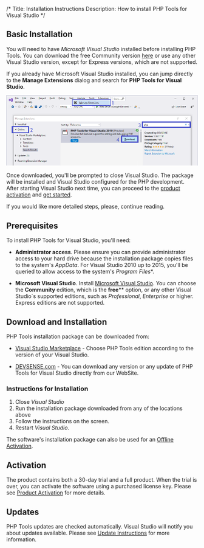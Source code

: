 /*
Title: Installation Instructions
Description: How to install PHP Tools for Visual Studio
*/

## Basic Installation

You will need to have *Microsoft Visual Studio* installed before installing PHP Tools. You can download the free Community version [here](https://visualstudio.microsoft.com/vs/community/) or use any other Visual Studio version, except for Express versions, which are not supported.

If you already have Microsoft Visual Studio installed, you can jump directly to the **Manage Extensions** dialog and search for **PHP Tools for Visual Studio**.

![Visual Studio Extensions](imgs/install-from-vs.png)

Once downloaded, you'll be prompted to close Visual Studio. The package will be installed and Visual Studio configured for the PHP development. After starting Visual Studio next time, you can proceed to the [product activation](/vs/installation/activation) and [get started](/vs/).

If you would like more detailed steps, please, continue reading.

## Prerequisites

To install PHP Tools for Visual Studio, you'll need:

- **Administrator access**. Please ensure you can provide administrator access to your hard drive because the installation package copies files to the system's _AppData_. For Visual Studio 2010 up to 2015, you'll be queried to allow access to the system's _Program Files_*.

- **Microsoft Visual Studio**. Install [Microsoft Visual Studio](https://visualstudio.microsoft.com/vs/). You can choose the **Community** edition, which is the **free**** option, or any other Visual Studio´s supported editions, such as *Professional*, *Enterprise* or higher. Express editions are not supported.

## Download and Installation

 PHP Tools installation package can be downloaded from:

- [Visual Studio Marketplace](https://marketplace.visualstudio.com/search?term="php%20tools"&target=VS&vsVersion=) - Choose PHP Tools edition according to the version of your Visual Studio.

- [DEVSENSE.com](https://www.devsense.com/en/download#vs) - You can download any version or any update of PHP Tools for Visual Studio directly from our WebSite.


### Instructions for Installation

1. Close *Visual Studio*
2. Run the installation package downloaded from any of the locations above
3. Follow the instructions on the screen.
4. Restart *Visual Studio*.

The software's installation package can also be used for an [Offline Activation](https://docs.devsense.com/en/vs/installation/offline-activation).

## Activation

The product contains both a 30-day trial and a full product. When the trial is over, you can activate the software using a purchased license key. Please see [Product Activation](/vs/installation/activation) for more details.

## Updates

PHP Tools updates are checked automatically. Visual Studio will notify you about updates available. Please see [Update Instructions](https://docs.devsense.com/en/vs/installation/update) for more information.
